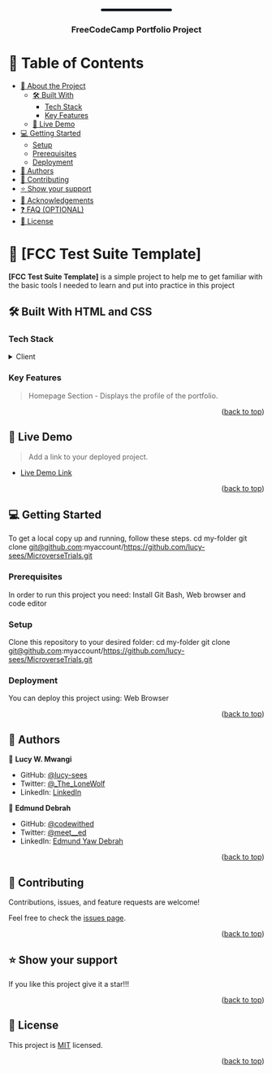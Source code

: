 <a name="readme-top"></a>

<div align="center">
  <img src="2.png" alt="logo" width="140"  height="auto" />
  <br/>

  <h3><b>FreeCodeCamp Portfolio Project</b></h3>
</div>

# 📗 Table of Contents

- [📖 About the Project](#about-project)
  - [🛠 Built With](#built-with)
    - [Tech Stack](#tech-stack)
    - [Key Features](#key-features)
  - [🚀 Live Demo](#live-demo)
- [💻 Getting Started](#getting-started)
  - [Setup](#setup)
  - [Prerequisites](#prerequisites)
  - [Deployment](#deployment)
- [👥 Authors](#authors)
- [🤝 Contributing](#contributing)
- [⭐️ Show your support](#support)
- [🙏 Acknowledgements](#acknowledgements)
- [❓ FAQ (OPTIONAL)](#faq)
- [📝 License](#license)

# 📖 [FCC Test Suite Template] <a name="about-project"></a>

**[FCC Test Suite Template]** is a simple project to help me to get familiar with the basic tools I needed to learn and put into practice in this project

## 🛠 Built With <a name="built-with">HTML and CSS</a>

### Tech Stack <a name="tech-stack"></a>

<details>
  <summary>Client</summary>
  <ul>
    <li><a href="https://html.com/">HTML</a></li>
    <li><a href="https://www.css3.com/">CSS</a></li>
  </ul>
</details>

### Key Features <a name="key-features"></a>

> Homepage Section - Displays the profile of the portfolio.

<p align="right">(<a href="#readme-top">back to top</a>)</p>

## 🚀 Live Demo <a name="live-demo"></a>

> Add a link to your deployed project.

- [Live Demo Link](https://lucy-sees.github.io/MicroverseTrials/)

<p align="right">(<a href="#readme-top">back to top</a>)</p>

## 💻 Getting Started <a name="getting-started"></a>

To get a local copy up and running, follow these steps.
cd my-folder
git clone git@github.com:myaccount/https://github.com/lucy-sees/MicroverseTrials.git

### Prerequisites

In order to run this project you need:
Install Git Bash, Web browser and code editor

### Setup

Clone this repository to your desired folder:
cd my-folder
git clone git@github.com:myaccount/https://github.com/lucy-sees/MicroverseTrials.git

### Deployment

You can deploy this project using:
Web Browser

<p align="right">(<a href="#readme-top">back to top</a>)</p>

## 👥 Authors <a name="authors"></a>

👤 **Lucy W. Mwangi**

- GitHub: [@lucy-sees](https://github.com/lucy-sees)
- Twitter: [@_The_LoneWolf](https://twitter.com/_The_LoneWolf)
- LinkedIn: [LinkedIn](https://www.linkedin.com/in/lucy-w-mwangi-83a31b11b/)

👤 **Edmund Debrah**

- GitHub: [@codewithed](https://github.com/codewithed)
- Twitter: [@meet__ed](https://twitter.com/meet__ed)
- LinkedIn: [Edmund Yaw Debrah](https://www.linkedin.com/in/edmund-yaw-debrah-054461235/)

<p align="right">(<a href="#readme-top">back to top</a>)</p>

## 🤝 Contributing <a name="contributing"></a>

Contributions, issues, and feature requests are welcome!

Feel free to check the [issues page](../../issues/).

<p align="right">(<a href="#readme-top">back to top</a>)</p>

## ⭐️ Show your support <a name="support"></a>

If you like this project give it a star!!!

<p align="right">(<a href="#readme-top">back to top</a>)</p>

## 📝 License <a name="license"></a>

This project is [MIT](https://github.com/lucy-sees/MicroverseTrials/blob/c8b3c25cec97bb8172bfab8b7e80fee34cc96134/LICENSE) licensed.

<p align="right">(<a href="#readme-top">back to top</a>)</p>
